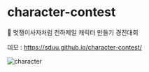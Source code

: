 # character-contest

🦁 멋쟁이사자처럼 천하제일 캐릭터 만들기 경진대회 

데모 : https://sduu.github.io/character-contest/

![character](https://user-images.githubusercontent.com/46313348/215105093-11383a5f-d559-44f6-8b12-34c29bfee06f.gif)
